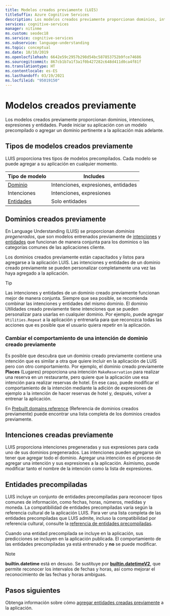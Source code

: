 ```yaml
---
title: Modelos creados previamente (LUIS)
titleSuffix: Azure Cognitive Services
description: Los modelos creados previamente proporcionan dominios, intenciones, expresiones y entidades. Puede iniciar su aplicación con un dominio creado previamente o agregar un dominio pertinente a su aplicación más adelante.
services: cognitive-services
manager: nitinme
ms.custom: seodec18
ms.service: cognitive-services
ms.subservice: language-understanding
ms.topic: conceptual
ms.date: 10/10/2019
ms.openlocfilehash: 6642e59c2957b298d54bc587853752b9fce74686
ms.sourcegitcommit: 867cb1b7a1f3a1f0b427282c648d411d0ca4f81f
ms.translationtype: HT
ms.contentlocale: es-ES
ms.lasthandoff: 03/19/2021
ms.locfileid: "95019150"
---
```

# <a name="prebuilt-models"></a>Modelos creados previamente

Los modelos creados previamente proporcionan dominios, intenciones, expresiones y entidades. Puede iniciar su aplicación con un modelo precompilado o agregar un dominio pertinente a la aplicación más adelante. 

## <a name="types-of-prebuilt-models"></a>Tipos de modelos creados previamente

LUIS proporciona tres tipos de modelos precompilados. Cada modelo se puede agregar a su aplicación en cualquier momento. 

|Tipo de modelo|Includes|
|--|--|
|[Dominio](luis-reference-prebuilt-domains.md)|Intenciones, expresiones, entidades|
|Intenciones|Intenciones, expresiones|
|[Entidades](luis-reference-prebuilt-entities.md)|Solo entidades| 

## <a name="prebuilt-domains"></a>Dominios creados previamente

En Language Understanding (LUIS) se proporcionan *dominios pregenerados*, que son modelos entrenados previamente de [intenciones](luis-how-to-add-intents.md) y [entidades](luis-concept-entity-types.md) que funcionan de manera conjunta para los dominios o las categorías comunes de las aplicaciones cliente. 

Los dominios creados previamente están capacitados y listos para agregarse a la aplicación LUIS. Las intenciones y entidades de un dominio creado previamente se pueden personalizar completamente una vez las haya agregado a la aplicación. 

> [!TIP]
> Las intenciones y entidades de un dominio creado previamente funcionan mejor de manera conjunta. Siempre que sea posible, se recomienda combinar las intenciones y entidades del mismo dominio.
> El dominio Utilidades creado previamente tiene intenciones que se pueden personalizar para usarlas en cualquier dominio. Por ejemplo, puede agregar `Utilities.Repeat` a la aplicación y entrenarla para que reconozca todas las acciones que es posible que el usuario quiera repetir en la aplicación. 

### <a name="changing-the-behavior-of-a-prebuilt-domain-intent"></a>Cambiar el comportamiento de una intención de dominio creado previamente

Es posible que descubra que un dominio creado previamente contiene una intención que es similar a otra que quiere incluir en la aplicación de LUIS pero con otro comportamiento. Por ejemplo, el dominio creado previamente **Places** (Lugares) proporciona una intención `MakeReservation` para realizar una reserva en un restaurante, pero quiere que la aplicación use esa intención para realizar reservas de hotel. En ese caso, puede modificar el comportamiento de la intención mediante la adición de expresiones de ejemplo a la intención de hacer reservas de hotel y, después, volver a entrenar la aplicación. 

En [Prebuilt domains reference](./luis-reference-prebuilt-domains.md) (Referencia de dominios creados previamente) puede encontrar una lista completa de los dominios creados previamente.

## <a name="prebuilt-intents"></a>Intenciones creadas previamente

LUIS proporciona intenciones pregeneradas y sus expresiones para cada uno de sus dominios pregenerados. Las intenciones pueden agregarse sin tener que agregar todo el dominio. Agregar una intención es el proceso de agregar una intención y sus expresiones a la aplicación. Asimismo, puede modificar tanto el nombre de la intención como la lista de expresiones.  

## <a name="prebuilt-entities"></a>Entidades precompiladas

LUIS incluye un conjunto de entidades precompiladas para reconocer tipos comunes de información, como fechas, horas, números, medidas y moneda. La compatibilidad de entidades precompiladas varía según la referencia cultural de la aplicación LUIS. Para ver una lista completa de las entidades precompiladas que LUIS admite, incluso la compatibilidad por referencia cultural, consulte la [referencia de entidades precompiladas](./luis-reference-prebuilt-entities.md).

Cuando una entidad precompilada se incluye en la aplicación, sus predicciones se incluyen en la aplicación publicada. El comportamiento de las entidades precompiladas ya está entrenado y **no** se puede modificar. 

> [!NOTE]
> **builtin.datetime** está en desuso. Se sustituye por [**builtin.datetimeV2**](luis-reference-prebuilt-datetimev2.md), que permite reconocer los intervalos de fechas y horas, así como mejorar el reconocimiento de las fechas y horas ambiguas.

## <a name="next-steps"></a>Pasos siguientes

Obtenga información sobre cómo [agregar entidades creadas previamente](./howto-add-prebuilt-models.md) a la aplicación.